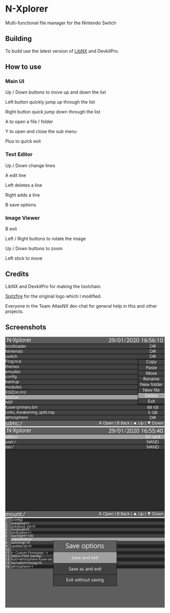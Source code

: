 # N-Xplorer
Multi-functional file manager for the Nintendo Switch

## Building
To build use the latest version of [LibNX](https://github.com/switchbrew/libnx) and DevkitPro.

## How to use

### Main UI

Up / Down buttons to move up and down the list

Left button quickly jump up through the list

Right button quick jump down through the list

A to open a file / folder

Y to open and close the sub menu

Plus to quick exit

### Text Editor

Up / Down change lines

A edit line

Left deletes a line

Right adds a line

B save options

### Image Viewer

B exit

Left / Right buttons to rotate the image

Up / Down buttons to zoom

Left stick to move

## Credits
LibNX and DevkitPro for making the toolchain.

[Spitzfire](https://www.youtube.com/channel/UCk9dDQHBmmE3Jy-Xv-tLfeg) for the original logo which I modified.

Everyone in the Team AtlasNX dev chat for general help in this and other projects.

## Screenshots
<img src="https://raw.githubusercontent.com/CompSciOrBust/N-Xplorer/master/Screenshots/Screenshot_1.jpg"/>
<img src="https://raw.githubusercontent.com/CompSciOrBust/N-Xplorer/master/Screenshots/Screenshot_2.jpg"/>
<img src="https://raw.githubusercontent.com/CompSciOrBust/N-Xplorer/master/Screenshots/Screenshot_3.jpg"/>
